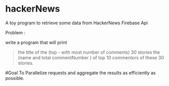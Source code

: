 # hackerNews

A toy program to retrieve some data from HackerNews Firebase Api

Problem :

write a program that will print
  > the title of the (top - with most number of comments) 30 stories
  > the (name and total commentNumber ) of top 10 commentors of these 30 stories.

#Goal
To Parallelize requests and aggregate the results as efficiently as possible.


